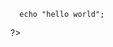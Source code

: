 <!DOCTYPE html>
<html lang="en">
<head>
    <meta charset="UTF-8">
    <title>Document</title>
</head>
<body>
  <?<php>
    
      echo "hello world";
        
  ?>
    
</body>
</html>    
